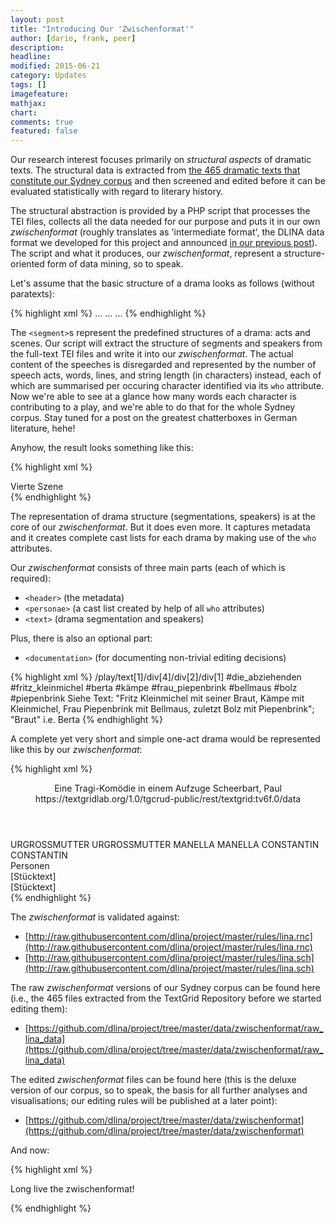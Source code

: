 ```yaml
---
layout: post
title: "Introducing Our 'Zwischenformat'"
author: [dario, frank, peer]
description: 
headline: 
modified: 2015-06-21
category: Updates
tags: []
imagefeature: 
mathjax: 
chart: 
comments: true
featured: false
---
```

Our research interest focuses primarily on *structural aspects* of dramatic texts. The structural data is extracted from [the 465 dramatic texts that constitute our Sydney corpus](/Introducing-DLINA-Corpus-15-07-Codename-Sydney/) and then screened and edited before it can be evaluated statistically with regard to literary history.

The structural abstraction is provided by a PHP script that processes the TEI files, collects all the data needed for our purpose and puts it in our own *zwischenformat* (roughly translates as 'intermediate format', the DLINA data format we developed for this project and announced [in our previous post](/Introducing-DLINA-Corpus-15-07-Codename-Sydney/)). The script and what it produces, our *zwischenformat*, represent a structure-oriented form of data mining, so to speak.

Let's assume that the basic structure of a drama looks as follows (without paratexts):

{% highlight xml %}
<segment>
 <sp who="#speaker1"></sp>
 <sp who="#speaker2"></sp>
 <sp who="#speaker3"></sp>
 <sp who="#speaker1"></sp>
 <sp who="#speaker3"></sp>
 ...
</segment>
<segment>
 <sp who="#speaker4"></sp>
 <sp who="#speaker2"></sp>
 ...
</segment>
...
{% endhighlight %}

The `<segment>`s represent the predefined structures of a drama: acts and scenes. Our script will extract the structure of segments and speakers from the full-text TEI files and write it into our *zwischenformat*. The actual content of the speeches is disregarded and represented by the number of speech acts, words, lines, and string length (in characters) instead, each of which are summarised per occuring character identified via its `who` attribute. Now we're able to see at a glance how many words each character is contributing to a play, and we're able to do that for the whole Sydney corpus. Stay tuned for a post on the greatest chatterboxes in German literature, hehe!

Anyhow, the result looks something like this:

{% highlight xml %}
<text>
<div>
 <head>Vierte Szene</head>
  <sp who="#ferdinand">
   <amount n="7" unit="speech_acts"/>
   <amount n="481" unit="words"/>
   <amount n="2" unit="lines"/>
   <amount n="2585" unit="chars"/>
  </sp>
  <sp who="#luise">
   <amount n="7" unit="speech_acts"/>
   <amount n="208" unit="words"/>
   <amount n="3" unit="lines"/>
   <amount n="1057" unit="chars"/>
  </sp>
 </div>
</text>
{% endhighlight %}

The representation of drama structure (segmentations, speakers) is at the core of our *zwischenformat*. But it does even more. It captures metadata and it creates complete cast lists for each drama by making use of the `who` attributes.

Our *zwischenformat* consists of three main parts (each of which is required):

* `<header>` (the metadata)
* `<personae>` (a cast list created by help of all `who` attributes)
* `<text>` (drama segmentation and speakers)

Plus, there is also an optional part:

* `<documentation>` (for documenting non-trivial editing decisions)

{% highlight xml %}
<documentation>
 <change n="1" type="expandCollective" who="peertrilcke">
   <path>/play/text[1]/div[4]/div[2]/div[1]</path>
   <orig>#die_abziehenden</orig>
   <corr>#fritz_kleinmichel #berta #kämpe #frau_piepenbrink #bellmaus #bolz #piepenbrink</corr>
   <comment>Siehe Text: "Fritz Kleinmichel mit seiner Braut, Kämpe mit Kleinmichel, Frau Piepenbrink mit Bellmaus, zuletzt Bolz mit Piepenbrink"; "Braut" i.e. Berta</comment>
  </change>
</documentation>
{% endhighlight %}

A complete yet very short and simple one-act drama would be represented like this by our *zwischenformat*:

{% highlight xml %}
<?xml version="1.0" encoding="UTF-8"?>
<?xml-model href="http://raw.githubusercontent.com/DLiNa/project/master/rules/lina.rnc"?>
<?xml-model href="http://raw.githubusercontent.com/DLiNa/project/master/rules/lina.sch"?>
<play xmlns="http://lina.digital">
 <header>
  <title>Die Urgrossmutter</title>
  <subtitle>Eine Tragi-Komödie in einem Aufzuge</subtitle>
  <genretitle></genretitle>
  <author>Scheerbart, Paul</author>
  <date type="print" when="1904" />
  <date type="premiere" />
  <date type="written" />
  <source>https://textgridlab.org/1.0/tgcrud-public/rest/textgrid:tv6f.0/data</source>
 </header>
 <personae>
  <character>
   <name>URGROSSMUTTER</name>
   <alias xml:id="urgrossmutter">
    <name>URGROSSMUTTER</name>
   </alias>
  </character>
  <character>
   <name>MANELLA</name>
   <alias xml:id="manella">
    <name>MANELLA</name>
   </alias>
  </character>
  <character>
   <name>CONSTANTIN</name>
   <alias xml:id="constantin">
    <name>CONSTANTIN</name>
   </alias>
  </character>
 </personae>
 <text>
  <div>
   <head>Personen</head>
  </div>
  <div>
   <head>[Stücktext]</head>
   <div>
    <head>[Stücktext]</head>
    <sp who="#urgrossmutter">
     <amount n="17" unit="speech_acts"/>
     <amount n="497" unit="words"/>
     <amount n="7" unit="lines"/>
     <amount n="2795" unit="chars"/>
    </sp>
    <sp who="#manella">
     <amount n="3" unit="speech_acts"/>
     <amount n="22" unit="words"/>
     <amount n="3" unit="lines"/>
     <amount n="154" unit="chars"/>
    </sp>
    <sp who="#constantin">
     <amount n="13" unit="speech_acts"/>
     <amount n="154" unit="words"/>
     <amount n="10" unit="lines"/>
     <amount n="948" unit="chars"/>
    </sp>
   </div>
  </div>
 </text>
</play>
{% endhighlight %}

The *zwischenformat* is validated against:

* [http://raw.githubusercontent.com/dlina/project/master/rules/lina.rnc](http://raw.githubusercontent.com/dlina/project/master/rules/lina.rnc)
* [http://raw.githubusercontent.com/dlina/project/master/rules/lina.sch](http://raw.githubusercontent.com/dlina/project/master/rules/lina.sch)

The raw *zwischenformat* versions of our Sydney corpus can be found here (i.e., the 465 files extracted from the TextGrid Repository before we started editing them):

* [https://github.com/dlina/project/tree/master/data/zwischenformat/raw_lina_data](https://github.com/dlina/project/tree/master/data/zwischenformat/raw_lina_data)

The edited *zwischenformat* files can be found here (this is the deluxe version of our corpus, so to speak, the basis for all further analyses and visualisations; our editing rules will be published at a later point):

* [https://github.com/dlina/project/tree/master/data/zwischenformat](https://github.com/dlina/project/tree/master/data/zwischenformat)

And now:

{% highlight xml %}
<div>
 <sp="#everybody_and_their_aunt">
  <p>Long live the zwischenformat!</p>
 </sp>
</div>
{% endhighlight %}
